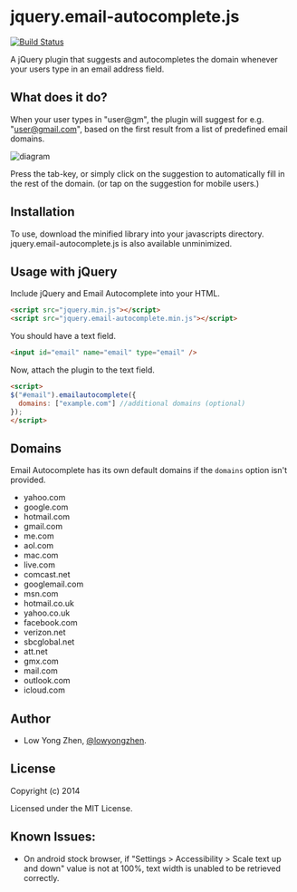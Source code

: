 jquery.email-autocomplete.js
=========

[![Build Status](https://travis-ci.org/yzlow/email-autocomplete.png?branch=master)](https://travis-ci.org/yzlow/email-autocomplete)

A jQuery plugin that suggests and autocompletes the domain whenever your users type in an email address field.

What does it do?
----------------

When your user types in "user@gm", the plugin will suggest for e.g. "user@gmail.com", based on the first result from a list of predefined email domains.

![diagram](https://raw.github.com/yzlow/email-autocomplete/master/doc_assets/example.png)

Press the tab-key, or simply click on the suggestion to automatically fill in the rest of the domain. (or tap on the suggestion for mobile users.)

Installation
------------

To use, download the minified library into your javascripts directory. jquery.email-autocomplete.js is also available unminimized.

Usage with jQuery
-----------------

Include jQuery and Email Autocomplete into your HTML.

```html
<script src="jquery.min.js"></script>
<script src="jquery.email-autocomplete.min.js"></script>
```

You should have a text field.

```html
<input id="email" name="email" type="email" />
```

Now, attach the plugin to the text field.

```html
<script>
$("#email").emailautocomplete({
  domains: ["example.com"] //additional domains (optional)
});
</script>
```

Domains
-------

Email Autocomplete has its own default domains if the `domains` option isn't provided.

* yahoo.com
* google.com
* hotmail.com
* gmail.com
* me.com
* aol.com
* mac.com
* live.com
* comcast.net
* googlemail.com
* msn.com
* hotmail.co.uk
* yahoo.co.uk
* facebook.com
* verizon.net
* sbcglobal.net
* att.net
* gmx.com
* mail.com
* outlook.com
* icloud.com

Author
-------

- Low Yong Zhen, [@lowyongzhen](https://twitter.com/lowyongzhen).

License
-------

Copyright (c) 2014

Licensed under the MIT License.


Known Issues:
----------------

- On android stock browser, if "Settings > Accessibility > Scale text up and down" value is not at 100%, text width is unabled to be retrieved correctly.